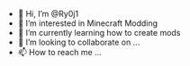 - 👋 Hi, I’m @Ry0j1
- 👀 I’m interested in Minecraft Modding
- 🌱 I’m currently learning how to create mods
- 💞️ I’m looking to collaborate on ...
- 📫 How to reach me ...

<!---
Ry0j1/Ry0j1 is a ✨ special ✨ repository because its `README.md` (this file) appears on your GitHub profile.
You can click the Preview link to take a look at your changes.
--->
